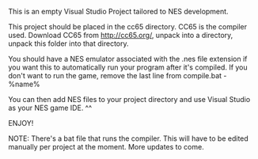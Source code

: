 This is an empty Visual Studio Project tailored to NES development. 

This project should be placed in the cc65 directory. 
CC65 is the compiler used. Download CC65 from http://cc65.org/, unpack into a directory, unpack this folder into that directory.

You should have a NES emulator associated with the .nes file extension if you want this to automatically run your program after it's compiled. If you don't want to run the game, remove the last line from compile.bat - %name% 

You can then add NES files to your project directory and use Visual Studio as your NES game IDE. ^^ 

ENJOY!

NOTE:
There's a bat file that runs the compiler. This will have to be edited manually per project at the moment. More updates to come. 
